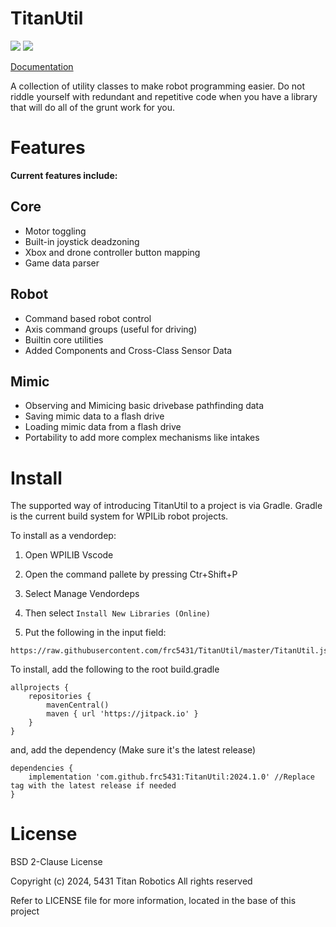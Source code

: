 # TitanUtil
[![](https://jitpack.io/v/frc5431/TitanUtil.svg)](https://jitpack.io/#frc5431/TitanUtil)
[![](https://github.com/frc5431/TitanUtil/workflows/Java%20CI%20with%20Gradle/badge.svg)](https://github.com/frc5431/TitanUtil/actions)

[Documentation](http://www.frc5431.com/TitanUtil/)

A collection of utility classes to make robot programming easier.
Do not riddle yourself with redundant and repetitive code when you have a library
that will do all of the grunt work for you.

# Features
**Current features include:**
## Core
* Motor toggling
* Built-in joystick deadzoning
* Xbox and drone controller button mapping
* Game data parser

## Robot
* Command based robot control
* Axis command groups (useful for driving)
* Builtin core utilities
* Added Components and Cross-Class Sensor Data

## Mimic
* Observing and Mimicing basic drivebase pathfinding data
* Saving mimic data to a flash drive
* Loading mimic data from a flash drive
* Portability to add more complex mechanisms like intakes

# Install
The supported way of introducing TitanUtil to a project is via Gradle. 
Gradle is the current build system for WPILib robot projects.

To install as a vendordep:
1. Open WPILIB Vscode

2. Open the command pallete by pressing Ctr+Shift+P

3. Select Manage Vendordeps

4. Then select ``Install New Libraries (Online)``

5. Put the following in the input field:
```
https://raw.githubusercontent.com/frc5431/TitanUtil/master/TitanUtil.json
```

To install, add the following to the root build.gradle
```
allprojects {
    repositories {
        mavenCentral()
        maven { url 'https://jitpack.io' }
    }
}
```

and, add the dependency (Make sure it's the latest release)
```
dependencies {
    implementation 'com.github.frc5431:TitanUtil:2024.1.0' //Replace tag with the latest release if needed
}
```

# License

BSD 2-Clause License

Copyright (c) 2024, 5431 Titan Robotics
All rights reserved

Refer to LICENSE file for more information, located in the base of this project

